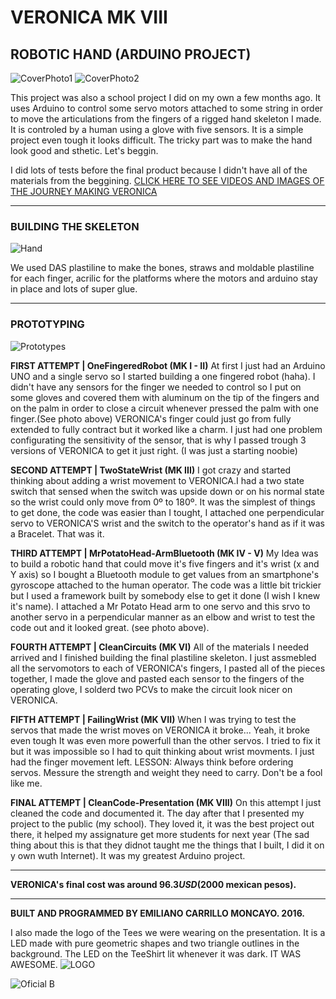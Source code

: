# VERONICA MK VIII
## ROBOTIC HAND (ARDUINO PROJECT)

![CoverPhoto1](https://github.com/emiliano-carrillo/Veronica.RoboticHand.-ArduinoProject/blob/master/README%20photos/firstCover.jpg?raw=true)
![CoverPhoto2](https://github.com/emiliano-carrillo/Veronica.RoboticHand.-ArduinoProject/blob/master/README%20photos/secondCover.jpg?raw=true)

This project was also a school project I did on my own a few months ago. It uses Arduino to control some servo motors attached to some string in order to move the articulations from the fingers of a rigged hand skeleton I made. It is controled by a human using a glove with five sensors.
It is a simple project even tough it looks difficult. The tricky part was to make the hand look good and sthetic.
Let's beggin.

I did lots of tests before the final product because I didn't have all of the materials from the beggining. 
[CLICK HERE TO SEE VIDEOS AND IMAGES OF THE JOURNEY MAKING VERONICA](https://drive.google.com/open?id=0BwWofzZMwB7DdnljaHd4RVdza2c)

---
### BUILDING THE SKELETON
![Hand](https://github.com/emiliano-carrillo/Veronica.RoboticHand.-ArduinoProject/blob/master/README%20photos/Captura%20de%20pantalla%202016-12-22%20a%20la(s)%2014.02.22.png)

We used DAS plastiline to make the bones, straws and moldable plastiline for each finger, acrilic for the platforms where the motors and arduino stay in place and lots of super glue.

---
### PROTOTYPING
![Prototypes](https://raw.githubusercontent.com/emiliano-carrillo/Veronica.RoboticHand.-ArduinoProject/master/README%20photos/Captura%20de%20pantalla%202016-12-22%20a%20la(s)%2014.03.19.png)

**FIRST ATTEMPT | OneFingeredRobot (MK I - II)**
At first I just had an Arduino UNO and a single servo so I started building a one fingered robot (haha). I didn't have any sensors for the finger we needed to control so I put on some gloves and covered them with aluminum on the tip of the fingers and on the palm in order to close a circuit whenever pressed the palm with one finger.(See photo above)
VERONICA's finger could just go from fully extended to fully contract but it worked like a charm.
I just had one problem configurating the sensitivity of the sensor, that is why I passed trough 3 versions of VERONICA to get it just right. (I was just a starting noobie)

**SECOND ATTEMPT | TwoStateWrist (MK III)**
I got crazy and started thinking about adding a wrist movement to VERONICA.I had a two state switch that sensed when the switch was upside down or on his normal state so the wrist could only move from 0º to 180º. It was the simplest of things to get done, the code was easier than I tought, I attached one perpendicular servo to VERONICA'S wrist and the switch to the operator's hand as if it was a Bracelet. That was it.

**THIRD ATTEMPT | MrPotatoHead-ArmBluetooth (MK IV - V)**
My Idea was to build a robotic hand that could move it's five fingers and it's wrist (x and Y axis) so I bought a Bluetooth module to get values from an smartphone's gyroscope attached to the human operator. The code was a little bit trickier but I used a framework built by somebody else to get it done (I wish I knew it's name). 
I attached a Mr Potato Head arm to one servo and this srvo to another servo in a perpendicular manner as an elbow and wrist to test the code out and it looked great. (see photo above).

**FOURTH ATTEMPT | CleanCircuits (MK VI)**
All of the materials I needed arrived and I finished building the final plastiline skeleton. I just assmebled all the servomotors to each of VERONICA's fingers, I pasted all of the pieces together, I made the glove and pasted each sensor to the fingers of the operating glove, I solderd two PCVs to make the circuit look nicer on VERONICA.

**FIFTH ATTEMPT | FailingWrist (MK VII)**
When I was trying to test the servos that made the wrist moves on VERONICA it broke... Yeah, it broke even tough It was even more powerfull than the other servos. I tried to fix it but it was impossible so I had to quit thinking about wrist movments. I just had the finger movement left.
LESSON: Always think before ordering servos. Messure the strength and weight they need to carry. Don't be a fool like me.

**FINAL ATTEMPT | CleanCode-Presentation (MK VIII)**
On this attempt I just cleaned the code and documented it. The day after that I presented my project to the public (my school). They loved it, it was the best project out there, it helped my assignature get more students for next year (The sad thing about this is that they didnot taught me the things that I built, I did it on y own wuth Internet).
It was my greatest Arduino project.




******
**VERONICA's final cost was around $96.3 USD ($2000 mexican pesos).**

******

**BUILT AND PROGRAMMED BY EMILIANO CARRILLO MONCAYO. 2016.**


I also made the logo of the Tees we were wearing on the presentation. It is a LED made with pure geometric shapes and two triangle outlines in the background. The LED on the TeeShirt lit whenever it was dark. IT WAS AWESOME.
![LOGO](https://raw.githubusercontent.com/emiliano-carrillo/Veronica.RoboticHand.-ArduinoProject/master/README%20photos/Captura%20de%20pantalla%202016-12-22%20a%20la(s)%2015.38.48.png)

![Oficial B](https://raw.githubusercontent.com/emiliano-carrillo/Veronica.RoboticHand.-ArduinoProject/master/README%20photos/Captura%20de%20pantalla%202016-12-22%20a%20la(s)%2014.02.03.png)
